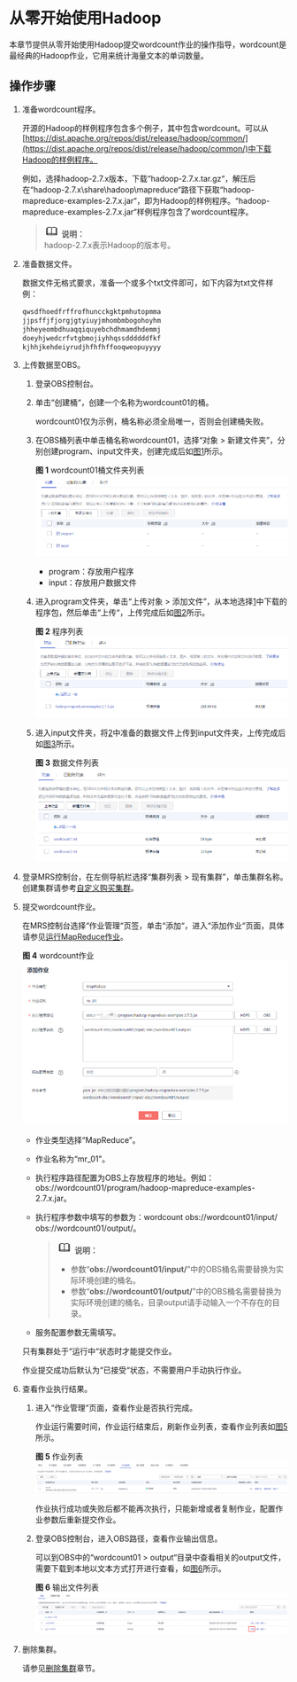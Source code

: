 # 从零开始使用Hadoop<a name="ZH-CN_TOPIC_0173178039"></a>

本章节提供从零开始使用Hadoop提交wordcount作业的操作指导，wordcount是最经典的Hadoop作业，它用来统计海量文本的单词数量。

## 操作步骤<a name="saf50f0a3153d4dff94e983737fcd55ae"></a>

1.  <a name="le287346e84914cffadab7f39de92b68d"></a>准备wordcount程序。

    开源的Hadoop的样例程序包含多个例子，其中包含wordcount。可以从[https://dist.apache.org/repos/dist/release/hadoop/common/](https://dist.apache.org/repos/dist/release/hadoop/common/)中下载Hadoop的样例程序。

    例如，选择hadoop-2.7.x版本，下载“hadoop-2.7.x.tar.gz“，解压后在“hadoop-2.7.x\\share\\hadoop\\mapreduce“路径下获取“hadoop-mapreduce-examples-2.7.x.jar“，即为Hadoop的样例程序。“hadoop-mapreduce-examples-2.7.x.jar“样例程序包含了wordcount程序。

    >![](public_sys-resources/icon-note.gif) **说明：**   
    >hadoop-2.7.x表示Hadoop的版本号。  

2.  <a name="l8608e4e8ac884c7a919ca1928791488c"></a>准备数据文件。

    数据文件无格式要求，准备一个或多个txt文件即可，如下内容为txt文件样例：

    ```
    qwsdfhoedfrffrofhuncckgktpmhutopmma
    jjpsffjfjorgjgtyiuyjmhombmbogohoyhm
    jhheyeombdhuaqqiquyebchdhmamdhdemmj
    doeyhjwedcrfvtgbmojiyhhqssddddddfkf
    kjhhjkehdeiyrudjhfhfhffooqweopuyyyy
    ```

3.  上传数据至OBS。
    1.  登录OBS控制台。
    2.  单击“创建桶“，创建一个名称为wordcount01的桶。

        wordcount01仅为示例，桶名称必须全局唯一，否则会创建桶失败。

    3.  在OBS桶列表中单击桶名称wordcount01，选择“对象 \> 新建文件夹”，分别创建program、input文件夹，创建完成后如[图1](#f5b788a3e684449bbb706e7ed88f3ceee)所示。

        **图 1**  wordcount01桶文件夹列表<a name="f5b788a3e684449bbb706e7ed88f3ceee"></a>  
        ![](figures/wordcount01桶文件夹列表.png "wordcount01桶文件夹列表")

        -   program：存放用户程序
        -   input：存放用户数据文件

    4.  进入program文件夹，单击“上传对象 \> 添加文件”，从本地选择[1](#le287346e84914cffadab7f39de92b68d)中下载的程序包，然后单击“上传“，上传完成后如[图2](#fa54363aacb7640879f2f7d041a36e3fe)所示。

        **图 2**  程序列表<a name="fa54363aacb7640879f2f7d041a36e3fe"></a>  
        ![](figures/程序列表.png "程序列表")

    5.  进入input文件夹，将[2](#l8608e4e8ac884c7a919ca1928791488c)中准备的数据文件上传到input文件夹，上传完成后如[图3](#f0e55f4ecae264fe0ad38e57eec115caa)所示。

        **图 3**  数据文件列表<a name="f0e55f4ecae264fe0ad38e57eec115caa"></a>  
        ![](figures/数据文件列表.png "数据文件列表")

4.  登录MRS控制台，在左侧导航栏选择“集群列表 \> 现有集群”，单击集群名称。创建集群请参考[自定义购买集群](自定义购买集群.md)。
5.  提交wordcount作业。

    在MRS控制台选择“作业管理“页签，单击“添加“，进入“添加作业“页面，具体请参见[运行MapReduce作业](运行MapReduce作业.md)。

    **图 4**  wordcount作业<a name="fig9521125485918"></a>  
    ![](figures/wordcount作业.png "wordcount作业")

    -   作业类型选择“MapReduce”。
    -   作业名称为“mr\_01”。
    -   执行程序路径配置为OBS上存放程序的地址。例如：obs://wordcount01/program/hadoop-mapreduce-examples-2.7.x.jar。
    -   执行程序参数中填写的参数为：wordcount obs://wordcount01/input/ obs://wordcount01/output/。

        >![](public_sys-resources/icon-note.gif) **说明：**   
        >-   参数“**obs://wordcount01/input/**”中的OBS桶名需要替换为实际环境创建的桶名。  
        >-   参数“**obs://wordcount01/output/**”中的OBS桶名需要替换为实际环境创建的桶名，目录output请手动输入一个不存在的目录。  

    -   服务配置参数无需填写。

    只有集群处于“运行中“状态时才能提交作业。

    作业提交成功后默认为“已接受“状态，不需要用户手动执行作业。

6.  查看作业执行结果。
    1.  进入“作业管理“页面，查看作业是否执行完成。

        作业运行需要时间，作业运行结束后，刷新作业列表，查看作业列表如[图5](#fc74e09fd0d7f41c8b061b802b7511799)所示。

        **图 5**  作业列表<a name="fc74e09fd0d7f41c8b061b802b7511799"></a>  
        ![](figures/作业列表.png "作业列表")

        作业执行成功或失败后都不能再次执行，只能新增或者复制作业，配置作业参数后重新提交作业。

    2.  登录OBS控制台，进入OBS路径，查看作业输出信息。

        可以到OBS中的“wordcount01 \> output“目录中查看相关的output文件，需要下载到本地以文本方式打开进行查看，如[图6](#fbf08cc0204524993bf5e047668bfc9f3)所示。

        **图 6**  输出文件列表<a name="fbf08cc0204524993bf5e047668bfc9f3"></a>  
        ![](figures/输出文件列表.png "输出文件列表")

7.  删除集群。

    请参见[删除集群](删除集群.md)章节。


